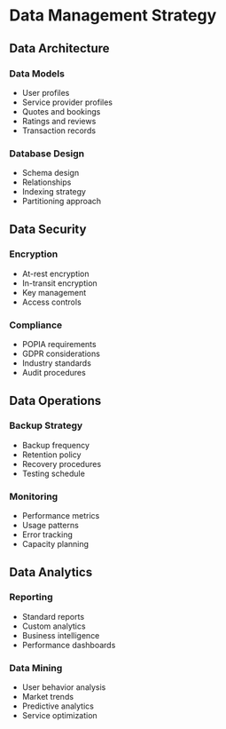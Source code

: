 # Data Management Strategy

## Data Architecture
### Data Models
- User profiles
- Service provider profiles
- Quotes and bookings
- Ratings and reviews
- Transaction records

### Database Design
- Schema design
- Relationships
- Indexing strategy
- Partitioning approach

## Data Security
### Encryption
- At-rest encryption
- In-transit encryption
- Key management
- Access controls

### Compliance
- POPIA requirements
- GDPR considerations
- Industry standards
- Audit procedures

## Data Operations
### Backup Strategy
- Backup frequency
- Retention policy
- Recovery procedures
- Testing schedule

### Monitoring
- Performance metrics
- Usage patterns
- Error tracking
- Capacity planning

## Data Analytics
### Reporting
- Standard reports
- Custom analytics
- Business intelligence
- Performance dashboards

### Data Mining
- User behavior analysis
- Market trends
- Predictive analytics
- Service optimization 